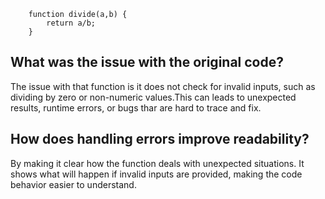 ```
    function divide(a,b) {
        return a/b;
    }
```
## What was the issue with the original code?
The issue with that function is it does not check for invalid inputs, such as dividing by zero or non-numeric values.This can leads to unexpected results, runtime errors, or bugs thar are hard to trace and fix.
## How does handling errors improve readability?
By making it clear how the function deals with unexpected situations. It shows what will happen if invalid inputs are provided, making the code behavior easier to understand.